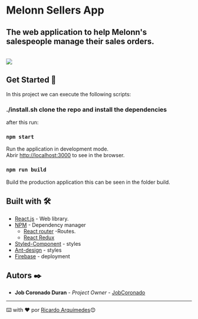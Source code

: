 # Melonn Sellers App 
## The web application to help Melonn's salespeople manage their sales orders.

<br>
<a href="https://melonn-sellers-app.web.app/"><img src="https://i.imgur.com/fYPhqIE.jpg" border-radius="10px" class="responsive"/> </a>

## Get Started 🚀

In this project we can execute the following scripts:

### ./install.sh clone the repo and install the dependencies

after this run:

### `npm start`

Run the application in development mode.<br />
Abrir [http://localhost:3000](http://localhost:3000) to see in the browser.

### `npm run build`

Build the production application this can be seen in the folder build.<br />

## Built with 🛠️

* [React.js](https://reactjs.org/) - Web library.
* [NPM](https://www.npmjs.com/) - Dependency manager
    * [React router](https://reactrouter.com/web/guides/quick-start) -Routes.
    * [React Redux](https://react-redux.js.org/introduction/getting-started) 
* [Styled-Component](https://styled-components.com/) - styles
* [Ant-design](https://styled-components.com/) - styles
* [Firebase](https://firebase.google.com/) - deployment


## Autors ✒️

* **Job Coronado Duran** - *Project Owner* - [JobCoronado](https://github.com/RicardoArquimedes)

---
⌨️ with ❤️ por [Ricardo Arquímedes](https://github.com/RicardoArquimedes)😊
